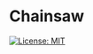 # Chainsaw

[![License: MIT](https://img.shields.io/badge/License-MIT-yellow.svg)](https://opensource.org/licenses/MIT)
